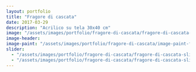 ```yaml
---
layout: portfolio
title: "Fragore di cascata"
date: 2017-03-29
description: "Acrilico su tela 30x40 cm"
image: "/assets/images/portfolio/fragore-di-cascata/fragore-di-cascata-v1.jpg"
image-header:
image-paint: "/assets/images/portfolio/fragore-di-cascata/image-paint-fragore-di-cascata-v1.jpg"
slider:
  - "/assets/images/portfolio/fragore-di-cascata/fragore-di-cascata-slide-1.jpg"
  - "/assets/images/portfolio/fragore-di-cascata/fragore-di-cascata-slide-2.jpg"
---
```



